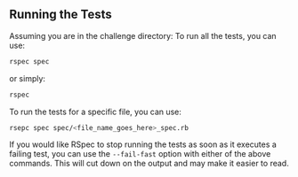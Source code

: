 ## Running the Tests
Assuming you are in the challenge directory:
To run all the tests, you can use:
```bash
rspec spec
```

or simply:
```bash
rspec
```

To run the tests for a specific file, you can use:
``` bash
rsepc spec spec/<file_name_goes_here>_spec.rb
```

If you would like RSpec to stop running the tests as soon as it executes a failing test, you can use the `--fail-fast` option with either of the above commands. This will cut down on the output and may make it easier to read.
